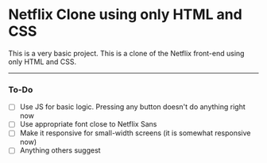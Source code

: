 # Netflix Clone using only HTML and CSS
This is a very basic project. This is a clone of the Netflix front-end using only HTML and CSS.

---

### To-Do
* [ ] Use JS for basic logic. Pressing any button doesn't do anything right now
* [ ] Use appropriate font close to Netflix Sans
* [ ] Make it responsive for small-width screens (it is somewhat responsive now)
* [ ] Anything others suggest
